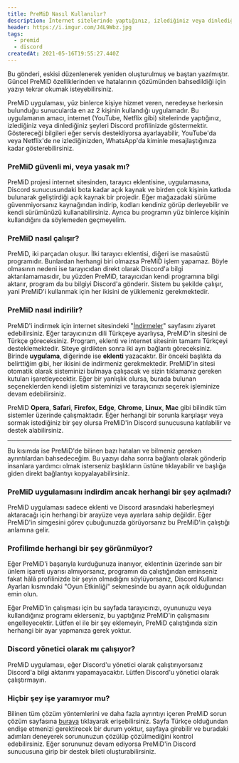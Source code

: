 ```yaml
---
title: PreMiD Nasıl Kullanılır?
description: İnternet sitelerinde yaptığınız, izlediğiniz veya dinlediğiniz aktiviteleri Discord profilinize yansıtan PreMiD nasıl kullanılır?
header: https://i.imgur.com/J4L9Wbz.jpg
tags:
  - premid
  - discord
createdAt: 2021-05-16T19:55:27.440Z
---
```


<blog-notification>Bu gönderi, eskisi düzenlenerek yeniden oluşturulmuş ve baştan yazılmıştır. Güncel PreMiD özelliklerinden ve hatalarının çözümünden bahsedildiği için yazıyı tekrar okumak isteyebilirsiniz.</blog-notification>

PreMiD uygulaması, yüz binlerce kişiye hizmet veren, neredeyse herkesin bulunduğu sunucularda en az 2 kişinin kullandığı uygulamadır. Bu uygulamanın amacı, internet (YouTube, Netflix gibi) sitelerinde yaptığınız, izlediğiniz veya dinlediğiniz şeyleri Discord profilinizde göstermektir. Göstereceği bilgileri eğer servis destekliyorsa ayarlayabilir, YouTube'da veya Netflix'de ne izlediğinizden, WhatsApp'da kiminle mesajlaştığınıza kadar gösterebilirsiniz.

### PreMiD güvenli mi, veya yasak mı?

PreMiD projesi internet sitesinden, tarayıcı eklentisine, uygulamasına, Discord sunucusundaki bota kadar açık kaynak ve birden çok kişinin katkıda bulunarak geliştirdiği açık kaynak bir projedir. Eğer mağazadaki sürüme güvenmiyorsanız kaynağından indirip, kodları kendiniz görüp derleyebilir ve kendi sürümünüzü kullanabilirsiniz. Ayrıca bu programın yüz binlerce kişinin kullandığını da söylemeden geçmeyelim.

### PreMiD nasıl çalışır?

PreMiD, iki parçadan oluşur. İlki tarayıcı eklentisi, diğeri ise masaüstü programıdır. Bunlardan herhangi biri olmazsa PreMiD işlem yapamaz. Böyle olmasının nedeni ise tarayıcıdan direkt olarak Discord'a bilgi aktarılamamasıdır, bu yüzden PreMiD, tarayıcıdan kendi programına bilgi aktarır, program da bu bilgiyi Discord'a gönderir. Sistem bu şekilde çalışır, yani PreMiD'i kullanmak için her ikisini de yüklemeniz gerekmektedir.

### PreMiD nasıl indirilir?

PreMiD'i indirmek için internet sitesindeki "[İndirmeler](https://premid.app/downloads)" sayfasını ziyaret edebilirsiniz. Eğer tarayıcınızın dili Türkçeye ayarlıysa, PreMiD'in sitesini de Türkçe göreceksiniz. Program, eklenti ve internet sitesinin tamamı Türkçeyi desteklemektedir. Siteye girdikten sonra iki ayrı bağlantı göreceksiniz. Birinde **uygulama**, diğerinde ise **eklenti** yazacaktır. Bir önceki başlıkta da belirttiğim gibi, her ikisini de indirmeniz gerekmektedir. PreMiD'in sitesi otomatik olarak sisteminizi bulmaya çalışacak ve sizin tıklamanız gereken kutuları işaretleyecektir. Eğer bir yanlışlık olursa, burada bulunan seçeneklerden kendi işletim sisteminizi ve tarayıcınızı seçerek işleminize devam edebilirsiniz.

<blog-notification>PreMiD **Opera**, **Safari**, **Firefox**, **Edge**, **Chrome**, **Linux**, **Mac** gibi bilindik tüm sistemler üzerinde çalışmaktadır. Eğer herhangi bir sorunla karşılaşır veya sormak istediğiniz bir şey olursa PreMiD'in Discord sunucusuna katılabilir ve destek alabilirsiniz.</blog-notification>

---

Bu kısımda ise PreMiD'de bilinen bazı hataları ve bilmeniz gereken ayrıntılardan bahsedeceğim. Bu yazıyı daha sonra bağlantı olarak gönderip insanlara yardımcı olmak isterseniz başlıkların üstüne tıklayabilir ve başlığa giden direkt bağlantıyı kopyalayabilirsiniz.

### PreMiD uygulamasını indirdim ancak herhangi bir şey açılmadı?

PreMiD uygulaması sadece eklenti ve Discord arasındaki haberleşmeyi aktaracağı için herhangi bir arayüze veya ayarlara sahip değildir. Eğer PreMiD'in simgesini görev çubuğunuzda görüyorsanız bu PreMiD'in çalıştığı anlamına gelir.

<smart-image src="https://i.imgur.com/PQ0OXHL.gif" title="PreMiD'i görev çubuğunda gösteren resim"></smart-image>

### Profilimde herhangi bir şey görünmüyor?

Eğer PreMiD'i başarıyla kurduğunuza inanıyor, eklentinin üzerinde sarı bir ünlem işareti uyarısı almıyorsanız, programın da çalıştığından eminseniz fakat hâlâ profilinizde bir şeyin olmadığını söylüyorsanız, Discord Kullanıcı Ayarları kısmındaki "Oyun Etkinliği" sekmesinde bu ayarın açık olduğundan emin olun.

<blog-notification type="warning">Eğer PreMiD'in çalışması için bu sayfada tarayıcınızı, oyununuzu veya kullandığınız programı eklerseniz, bu yaptığınız PreMiD'in çalışmasını engelleyecektir. Lütfen el ile bir şey eklemeyin, PreMiD çalıştığında sizin herhangi bir ayar yapmanıza gerek yoktur.</blog-notification>

<div class="rounded bg-[#36393f]">
  <smart-image src="https://i.imgur.com/PApLvyb.png" title="Kullanıcı ayarlarındaki Oyun Etkinliği sayfası"></smart-image>
</div>

### Discord yönetici olarak mı çalışıyor?

PreMiD uygulaması, eğer Discord'u yönetici olarak çalıştırıyorsanız Discord'a bilgi aktarımı yapamayacaktır. Lütfen Discord'u yönetici olarak çalıştırmayın.

### Hiçbir şey işe yaramıyor mu?

Bilinen tüm çözüm yöntemlerini ve daha fazla ayrıntıyı içeren PreMiD sorun çözüm sayfasına [buraya](https://docs.premid.app/tr/troubleshooting) tıklayarak erişebilirsiniz. Sayfa Türkçe olduğundan endişe etmenizi gerektirecek bir durum yoktur, sayfaya girebilir ve buradaki adımları deneyerek sorununuzun çözülüp çözülmediğini kontrol edebilirsiniz. Eğer sorununuz devam ediyorsa PreMiD'in Discord sunucusuna girip bir destek bileti oluşturabilirsiniz.
